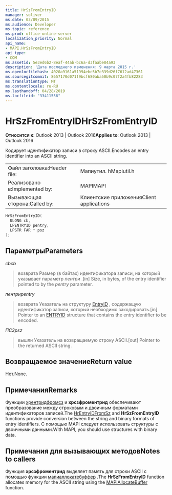 ```yaml
---
title: HrSzFromEntryID
manager: soliver
ms.date: 03/09/2015
ms.audience: Developer
ms.topic: reference
ms.prod: office-online-server
localization_priority: Normal
api_name:
- MAPI.HrSzFromEntryID
api_type:
- COM
ms.assetid: 5e3ed6b2-8eaf-44ab-bc6a-d3faabe84a93
description: 'Дата последнего изменения: 9 марта 2015 г.'
ms.openlocfilehash: 4020a9161a51994ebe5b7e339d26f7612ad47361
ms.sourcegitcommit: 8657170d071f9bcf680aba50b9c07f2a4fb82283
ms.translationtype: MT
ms.contentlocale: ru-RU
ms.lasthandoff: 04/28/2019
ms.locfileid: "33411556"
---
```

# <a name="hrszfromentryid"></a><span data-ttu-id="29aaa-103">HrSzFromEntryID</span><span class="sxs-lookup"><span data-stu-id="29aaa-103">HrSzFromEntryID</span></span>

  
  
<span data-ttu-id="29aaa-104">**Относится к**: Outlook 2013 | Outlook 2016</span><span class="sxs-lookup"><span data-stu-id="29aaa-104">**Applies to**: Outlook 2013 | Outlook 2016</span></span> 
  
<span data-ttu-id="29aaa-105">Кодирует идентификатор записи в строку ASCII.</span><span class="sxs-lookup"><span data-stu-id="29aaa-105">Encodes an entry identifier into an ASCII string.</span></span> 
  
|||
|:-----|:-----|
|<span data-ttu-id="29aaa-106">Файл заголовка:</span><span class="sxs-lookup"><span data-stu-id="29aaa-106">Header file:</span></span>  <br/> |<span data-ttu-id="29aaa-107">Мапиутил. h</span><span class="sxs-lookup"><span data-stu-id="29aaa-107">Mapiutil.h</span></span>  <br/> |
|<span data-ttu-id="29aaa-108">Реализовано в:</span><span class="sxs-lookup"><span data-stu-id="29aaa-108">Implemented by:</span></span>  <br/> |<span data-ttu-id="29aaa-109">MAPI</span><span class="sxs-lookup"><span data-stu-id="29aaa-109">MAPI</span></span>  <br/> |
|<span data-ttu-id="29aaa-110">Вызывающая сторона:</span><span class="sxs-lookup"><span data-stu-id="29aaa-110">Called by:</span></span>  <br/> |<span data-ttu-id="29aaa-111">Клиентские приложения</span><span class="sxs-lookup"><span data-stu-id="29aaa-111">Client applications</span></span>  <br/> |
   
```cpp
HrSzFromEntryID(
  ULONG cb,
  LPENTRYID pentry,
  LPSTR FAR * psz
);
```

## <a name="parameters"></a><span data-ttu-id="29aaa-112">Параметры</span><span class="sxs-lookup"><span data-stu-id="29aaa-112">Parameters</span></span>

 <span data-ttu-id="29aaa-113">_cb_</span><span class="sxs-lookup"><span data-stu-id="29aaa-113">_cb_</span></span>
  
> <span data-ttu-id="29aaa-114">возврата Размер (в байтах) идентификатора записи, на который указывает параметр _пентри_ .</span><span class="sxs-lookup"><span data-stu-id="29aaa-114">[in] Size, in bytes, of the entry identifier pointed to by the  _pentry_ parameter.</span></span> 
    
 <span data-ttu-id="29aaa-115">_пентри_</span><span class="sxs-lookup"><span data-stu-id="29aaa-115">_pentry_</span></span>
  
> <span data-ttu-id="29aaa-116">возврата Указатель на структуру [EntryID](entryid.md) , содержащую идентификатор записи, который необходимо закодировать.</span><span class="sxs-lookup"><span data-stu-id="29aaa-116">[in] Pointer to an [ENTRYID](entryid.md) structure that contains the entry identifier to be encoded.</span></span> 
    
 <span data-ttu-id="29aaa-117">_ПСЗ_</span><span class="sxs-lookup"><span data-stu-id="29aaa-117">_psz_</span></span>
  
> <span data-ttu-id="29aaa-118">вышли Указатель на возвращаемую строку ASCII.</span><span class="sxs-lookup"><span data-stu-id="29aaa-118">[out] Pointer to the returned ASCII string.</span></span>
    
## <a name="return-value"></a><span data-ttu-id="29aaa-119">Возвращаемое значение</span><span class="sxs-lookup"><span data-stu-id="29aaa-119">Return value</span></span>

<span data-ttu-id="29aaa-120">Нет.</span><span class="sxs-lookup"><span data-stu-id="29aaa-120">None.</span></span>
  
## <a name="remarks"></a><span data-ttu-id="29aaa-121">Примечания</span><span class="sxs-lookup"><span data-stu-id="29aaa-121">Remarks</span></span>

<span data-ttu-id="29aaa-122">Функции [хрентридфромсз](hrentryidfromsz.md) и **хрсзфроментрид** обеспечивают преобразование между строковым и двоичным форматами идентификаторов записей.</span><span class="sxs-lookup"><span data-stu-id="29aaa-122">The [HrEntryIDFromSz](hrentryidfromsz.md) and **HrSzFromEntryID** functions provide conversion between the string and binary formats of entry identifiers.</span></span> <span data-ttu-id="29aaa-123">С помощью MAPI следует использовать структуры с двоичными данными.</span><span class="sxs-lookup"><span data-stu-id="29aaa-123">With MAPI, you should use structures with binary data.</span></span> 
  
## <a name="notes-to-callers"></a><span data-ttu-id="29aaa-124">Примечания для вызывающих методов</span><span class="sxs-lookup"><span data-stu-id="29aaa-124">Notes to callers</span></span>

<span data-ttu-id="29aaa-125">Функция **хрсзфроментрид** выделяет память для строки ASCII с помощью функции [мапиаллокатебуффер](mapiallocatebuffer.md) .</span><span class="sxs-lookup"><span data-stu-id="29aaa-125">The **HrSzFromEntryID** function allocates memory for the ASCII string using the [MAPIAllocateBuffer](mapiallocatebuffer.md) function.</span></span> 
  

